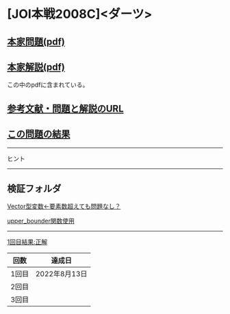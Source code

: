 # \[JOI本戦2008C\]\<ダーツ\>

## [本家問題(pdf)](./problem.pdf)

## [本家解説(pdf)](./editorial.pdf)
この中のpdfに含まれている。
<!--  この辺にリンク作成 --->

## [参考文献・問題と解説のURL](https://drken1215.hatenablog.com/entry/2020/12/04/035454)

## [この問題の結果](https://atcoder.jp/contests/joi2008ho/submissions?f.Task=joi2008ho_c&f.LanguageName=C%2B%2B&f.Status=AC&f.User=)

<!---- 「問題の結果の見方」
 PROBLEMS→問題番号一覧→回答者数→accepted＋言語をセレクトする 
 ---->

-----
ヒント


***

## 検証フォルダ

[Vector型変数←要素数超えても問題なし？](./verify1/README.md)

[upper_bounder関数使用](./verify2/README.md)

***

[1回目結果:正解](https://atcoder.jp/contests/joi2008ho/submissions/33979878)


| 回数 | 達成日 |
| --- | ----- |
| 1回目 | 2022年8月13日 |
| 2回目 |  |
| 3回目 |  |